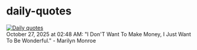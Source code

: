 # daily-quotes
[![Daily quotes](https://github.com/ceepu8/daily-quotes/actions/workflows/daily-quote.yml/badge.svg)](https://github.com/ceepu8/daily-quotes/actions/workflows/daily-quote.yml)<br/>
October 27, 2025 at 02:48 AM: "I Don'T Want To Make Money, I Just Want To Be Wonderful." - Marilyn Monroe
